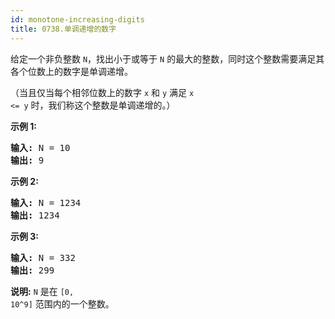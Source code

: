 ```yaml
---
id: monotone-increasing-digits
title: 0738.单调递增的数字
---
```

给定一个非负整数 <code>N</code>，找出小于或等于 <code>N</code> 的最大的整数，同时这个整数需要满足其各个位数上的数字是单调递增。

（当且仅当每个相邻位数上的数字 <code>x</code> 和 <code>y</code> 满足 <code>x &lt;= y</code> 时，我们称这个整数是单调递增的。）

**示例 1:**


<pre><strong>输入:</strong> N = 10<br/><strong>输出:</strong> 9<br/></pre>

**示例 2:**


<pre><strong>输入:</strong> N = 1234<br/><strong>输出:</strong> 1234<br/></pre>

**示例 3:**


<pre><strong>输入:</strong> N = 332<br/><strong>输出:</strong> 299<br/></pre>

**说明:** <code>N</code> 是在 <code>[0, 10^9]</code> 范围内的一个整数。
